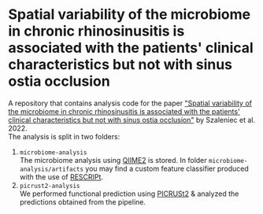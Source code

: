 # Spatial variability of the microbiome in chronic rhinosinusitis is associated with the patients' clinical characteristics but not with sinus ostia occlusion
A repository that contains analysis code for the paper ["Spatial variability of the microbiome in chronic rhinosinusitis is associated with the patients' clinical characteristics but not with sinus ostia occlusion"](https://www.biorxiv.org/content/10.1101/2022.10.02.509831v1) by Szaleniec et al. 2022.  
The analysis is split in two folders: 
1. `microbiome-analysis`   
The microbiome analysis using [QIIME2](https://qiime2.org/) is stored. In folder `microbiome-analysis/artifacts` you may find a custom feature classifier produced with the use of [RESCRIPt](https://www.ncbi.nlm.nih.gov/pmc/articles/PMC8601625/). 
2. `picrust2-analysis`  
We performed functional prediction using [PICRUSt2](https://www.nature.com/articles/s41587-020-0548-6) & analyzed the predictions obtained from the pipeline.  
